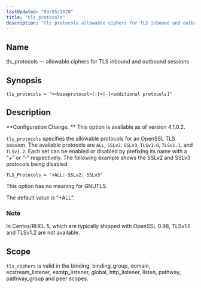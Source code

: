 ```yaml
---
lastUpdated: "03/05/2020"
title: "tls_protocols"
description: "tls protocols allowable ciphers for TLS inbound and outbound sessions tls protocols baseprotocol additional protocols Configuration Change This option is available as of version 4 1 0 2 tls protocols specifies the allowable protocols for an Open SSL TLS session The available protocols are ALL SS Lv 2 SS Lv..."
---
```


<a name="config.tls_protocols"></a> 
## Name

tls_protocols — allowable ciphers for TLS inbound and outbound sessions

## Synopsis

`tls_protocols = "+<baseprotocol>[:[+|-]<additional protocols]"`

<a name="idp26990416"></a> 
## Description

**Configuration Change. ** This option is available as of version 4.1.0.2\.

`tls_protocols` specifies the allowable protocols for an OpenSSL TLS session. The available protocols are `ALL`, `SSLv2`, `SSLv3`, `TLSv1.0`, `TLSv1.1`, and `TLSv1.2`. Each set can be enabled or disabled by prefixing its name with a “+” or “-“ respectively. The following example shows the SSLv2 and SSLv3 protocols being disabled:

`TLS_Protocols = "+ALL:-SSLv2:-SSLv3"`

This option has no meaning for GNUTLS.

The default value is “+ALL”.

### Note

In Centos/RHEL 5, which are typically shipped with OpenSSL 0.98, TLSv1.1 and TLSv1.2 are not available.

<a name="idp26999712"></a> 
## Scope

`tls_ciphers` is valid in the binding, binding_group, domain, ecstream_listener, esmtp_listener, global, http_listener, listen, pathway, pathway_group and peer scopes.